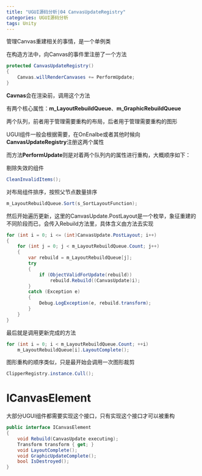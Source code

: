```yaml
---
title: "UGUI源码分析|04 CanvasUpdateRegistry"
categories: UGUI源码分析
tags: Unity
---
```


管理Canvas重建相关的事情，是一个单例类

在构造方法中，向Canvas的事件里注册了一个方法

```c#
protected CanvasUpdateRegistry()
{
    Canvas.willRenderCanvases += PerformUpdate;
}
```

**Cavnas**会在渲染前，调用这个方法

有两个核心属性：**m_LayoutRebuildQueue**、**m_GraphicRebuildQueue**

两个队列，前者用于管理需要重构的布局，后者用于管理需要重构的图形

UGUI组件一般会根据需要，在OnEnalbe或者其他时候向**CanvasUpdateRegistry**注册这两个属性

而方法**PerformUpdate**则是对着两个队列内的属性进行重构，大概顺序如下：

剔除失效的组件

```c#
CleanInvalidItems();
```

对布局组件排序，按照父节点数量排序

```c#
m_LayoutRebuildQueue.Sort(s_SortLayoutFunction);
```

然后开始遍历更新，这里的CanvasUpdate.PostLayout是一个枚举，象征重建的不同阶段而已，会传入Rebuild方法里，具体含义由方法去实现

```c#
for (int i = 0; i <= (int)CanvasUpdate.PostLayout; i++)
{
	for (int j = 0; j < m_LayoutRebuildQueue.Count; j++)
    {
        var rebuild = m_LayoutRebuildQueue[j];
        try
        {
            if (ObjectValidForUpdate(rebuild))
                rebuild.Rebuild((CanvasUpdate)i);
        }
        catch (Exception e)
        {
            Debug.LogException(e, rebuild.transform);
        }
    }
}
```

最后就是调用更新完成的方法

```c#
for (int i = 0; i < m_LayoutRebuildQueue.Count; ++i)
    m_LayoutRebuildQueue[i].LayoutComplete();
```

图形重构的顺序类似，只是最开始会调用一次图形裁剪

```c#
ClipperRegistry.instance.Cull();
```

# ICanvasElement

大部分UGUI组件都需要实现这个接口，只有实现这个接口才可以被重构

```c#
public interface ICanvasElement
{
    void Rebuild(CanvasUpdate executing);
    Transform transform { get; }
    void LayoutComplete();
    void GraphicUpdateComplete();
    bool IsDestroyed();
}
```